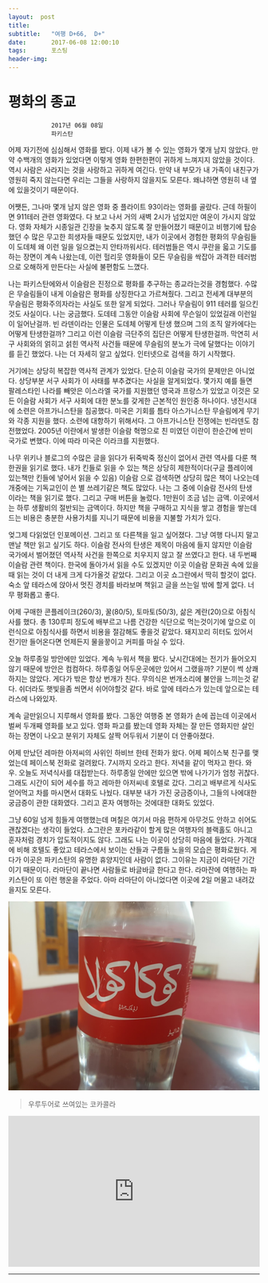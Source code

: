 ```yaml
---
layout:  post
title:   
subtitle:   "여행 D+66,  D+"
date:       2017-06-08 12:00:10
tags:       포스팅
header-img:
---
```


# 평화의 종교

```
			2017년 06월 08일
			파키스탄
```


어제 자기전에 심심해서 영화를 봤다. 이제 내가 볼 수 있는 영화가 몇개 남지 않았다. 만약 수백개의 영화가 있었다면 이렇게 영화 한편한편이 귀하게 느껴지지 않았을 것이다. 역시 사람은 사라지는 것을 사랑하고 귀하게 여긴다. 만약 내 부모가 내 가족이 내친구가 영원히 죽지 않는다면 우리는 그들을 사랑하지 않을지도 모른다. 왜냐하면 영원히 내 옆에 있을것이기 때문이다.

어쨋든, 그나마 몇개 남지 않은 영화 중 플라이트 93이라는 영화를 골랐다. 근데 하필이면 911테러 관련 영화였다. 다 보고 나서 거의 새벽 2시가 넘었지만 여운이 가시지 않았다. 영화 자체가 시종일관 긴장을 늦추지 않도록 잘 만들어졌기 때문이고 비행기에 탑승했던 수 많은 무고한 희생자들 때문도 있었지만, 내가 이곳에서 경험한 평화의 무슬림들이 도데체 왜 이런 일을 일으켰는지 안타까워서다. 테러범들은 역시 쿠란을 읇고 기도를 하는 장면이 계속 나왔는데, 이런 헐리웃 영화들이 모든 무슬림을 싹잡아 과격한 테러범으로 오해하게 만든다는 사실에 불편함도 느꼈다.

나는 파키스탄에와서 이슬람은 진정으로 평화를 추구하는 종교라는것을 경험했다. 수많은 무슬림들이 내게 이슬람은 평화를 상징한다고 가르쳐줬다. 그리고 전세계 대부분의 무슬림은 평화주의자라는 사실도 또한 알게 되었다. 그러나 무슬림이 911 테러를 일으킨것도 사실이다. 나는 궁금했다. 도데테 그동안 이슬람 사회에 무슨일이 있었길래 이런일이 일어난걸까. 빈 라덴이라는 인물은 도데체 어떻게 탄생 했으며 그의 조직 알카에다는 어떻게 탄생한걸까? 그리고 이런 이슬람 극단주의 집단은 어떻게 탄생한걸까. 막연히 서구 사회와의 얽히고 섥힌 역사적 사건들 때문에 무슬림의 분노가 극에 달했다는 이야기를 듣긴 했었다. 나는 더 자세히 알고 싶었다. 인터넷으로 검색을 하기 시작했다.

거기에는 상당히 복잡한 역사적 관계가 있었다. 단순히 이슬람 국가의 문제만은 아니었다. 상당부분 서구 사회가 이 사태를 부추겼다는 사실을 알게되었다. 몇가지 예를 들면 팔레스타인 나라를 빼앗은 이스라엘 국가를 지원했던 영국과 프랑스가 있었고 이것은 모든 이슬람 사회가 서구 사회에 대한 분노를 갖게한 근본적인 원인중 하나이다. 냉전시대에 소련은 아프가니스탄을 침공했다. 미국은 기회를 틈타 아스가니스탄 무슬림에게 무기와 각종 지원을 했다. 소련에 대항하기 위해서다. 그 아프가니스탄 전쟁에는 빈라덴도 참전했었다. 2005년 이란에서 발생한 이슬람 혁명으로 친 미였던 이란이 한순간에 반미 국가로 변했다. 이에 따라 미국은 이라크를 지원했다.

나무 위키나 블로그의 수많은 글을 읽다가 뒤죽박죽 정신이 없어서 관련 역사를 다룬 책 한권을 읽기로 했다. 내가 킨들로 읽을 수 있는 책은 상당히 제한적이다(구글 플레이에 있는책만 킨들에 넣어서 읽을 수 있음) 이슬람 으로 검색하면 상당히 많은 책이 나오는데 개중에는 기독교인이 쓴 별 쓰레기같은 책도 많았다. 나는 그 중에 이슬람 전사의 탄생 이라는 책을 읽기로 했다. 그리고 구매 버튼을 눌렀다. 1만원이 조금 넘는 금액. 이곳에서 는 하루 생활비의 절반되는 금액이다. 하지만 책을 구매하고 지식을 쌓고 경험을 쌓는데 드는 비용은 충분한 사용가치를 지니기 때문에 비용을 지불할 가치가 있다.

엊그제 다읽었던 인포메이션. 그리고 또 다른책을 일고 싶어졌다. 그냥 여행 다니지 말고 맨날 책만 읽고 싶기도 하다. 이슬람 전사의 탄생은 제목이 마음에 들지 않지만 이슬람 국가에서 벌어졌던 역사적 사건을 한쪽으로 치우지지 않고 잘 쓰였다고 한다. 내 두번째 이슬람 관련 책이다. 한국에 돌아가서 읽을 수도 있겠지만 이곳 이슬람 문화권 속에 있을때 읽는 것이 더 내게 크게 다가올것 같았다. 그리고 이곳 쇼그란에서 딱히 할것이 없다. 숙소 앞 테라스에 앉아서 멋진 경치를 바라보며 책읽고 글을 쓰는일 밖에 할게 없다. 너무 평화롭고 좋다.

어제 구매한 콘플레이크(260/3), 꿀(80/5), 토마토(50/3), 삶은 계란(20)으로 아침식사를 했다. 총 130루피 정도에 배부르고 나름 건강한 식단으로 먹는것이기에 앞으로 이런식으로 아침식사를 하면서 비용을 절감해도 좋을것 같았다. 돼지꼬리 히터도 있어서 전기만 들어온다면 언제든지 물을끟이고 커피를 마실 수 있다.

오늘 하루종일 방안에만 있었다. 계속 누워서 책을 봤다. 낮시간대에는 전기가 들어오지 않기 때문에 방안은 컴컴하다. 하루종일 어두운곳에만 있어서 그랬을까? 기분이 썩 상쾌하지는 않았다. 게다가 밖은 항상 번개가 친다. 무의식은 번개소리에 불안을 느끼는것 같다. 쉬더라도 햇빛을좀 씌면서 쉬어야할것 같다. 바로 앞에 테라스가 있는데 앞으로는 테라스에 나와있자.

계속 글만읽으니 지루해서 영화를 봤다. 그동안 여행중 본 영화가 손에 꼽는데 이곳에서 벌써 두개째 영화를 보고 있다. 영화 파고를 봤는데 영화 자체는 잘 만든 영화지만 살인하는 장면이 나오고 분위기 자체도 살짝 어두워서 기분이 더 안좋아졌다.

어제 만났던 레마한 아저씨의 사위인 하비브 한테 전화가 왔다. 어제 페이스북 친구를 맺었는데 페이스북 전화로 걸려왔다. 7시까지 오라고 한다. 저녁을 같이 먹자고 한다. 와우. 오늘도 저녁식사를 대접받는다. 하루종일 안에만 있으면 밖에 나가기가 엄청 귀찮다. 그래도 시간이 되어 세수를 하고 레마한 아저씨네 호텔로 갔다. 그리고 배부르게 식사도 얻어먹고 차를 마시면서 대화도 나눴다. 대부분 내가 가진 궁금증이나, 그들의 나에대한 궁금증이 관한 대화였다. 그리고 혼자 여행하는 것에대한 대화도 있었다.

그냥 60일 넘게 힘들게 여행했는데 며칠은 여기서 마음 편하게 아무것도 안하고 쉬어도 괜찮겠다는 생각이 들었다. 쇼그란은 포카라같이 할게 많은 여행자의 블랙홀도 아니고 훈자처럼 경치가 압도적이지도 않다. 그래도 나는 이곳이 상당히 마음에 들었다. 가격대에 비해 호텔도 좋았고 테라스에서 보이는 산들과 구름들 노을의 모습은 평화로웠다. 게다가 이곳은 파키스탄의 유명한 휴양지인데 사람이 없다. 그이유는 지금이 라마단 기간이기 때문이다. 라마단이 끝나면 사람들로 바글바글 한다고 한다. 라마잔에 여행하는 파키스탄이 또 이런 행운을 주었다. 아마 라마단이 아니었다면 이곳에 2일 머물고 내려갔을지도 모른다.


![](/img/170608-cola.jpg)
> 우루두어로 쓰여있는 코카콜라

<center>
<style>
	.google-maps {
		position: relative;
		padding-bottom: 60%; // This is the aspect ratio
		height: 0;
		overflow: hidden;
	}
	.google-maps iframe {
		position: absolute;
		top: 0;
		left: 0;
		width: 100% !important;
		height: 100% !important;
	}
</style>

<div class="google-maps">
<iframe src="https://www.google.com/maps/embed?pb=!1m18!1m12!1m3!1d6565.2483313733055!2d73.45865609532778!3d34.63893674859186!2m3!1f0!2f0!3f0!3m2!1i1024!2i768!4f13.1!3m3!1m2!1s0x38e0a82ad818ed0d%3A0xaf2431e73b33c5fb!2sShogran%20Mansehra%2C%20Khyber%20Pakhtunkhwa%2C%20Pakistan!5e0!3m2!1sen!2skr!4v1569115499954!5m2!1sen!2skr" width="600" height="450" frameborder="0" style="border:0;" allowfullscreen=""></iframe>
</div>
</center>

---

